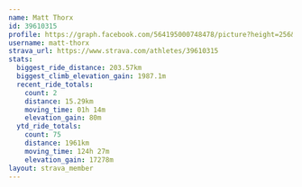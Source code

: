 ```yaml
---
name: Matt Thorx
id: 39610315
profile: https://graph.facebook.com/564195000748478/picture?height=256&width=256
username: matt-thorx
strava_url: https://www.strava.com/athletes/39610315
stats:
  biggest_ride_distance: 203.57km
  biggest_climb_elevation_gain: 1987.1m
  recent_ride_totals:
    count: 2
    distance: 15.29km
    moving_time: 01h 14m
    elevation_gain: 80m
  ytd_ride_totals:
    count: 75
    distance: 1961km
    moving_time: 124h 27m
    elevation_gain: 17278m
layout: strava_member
--- 
```

